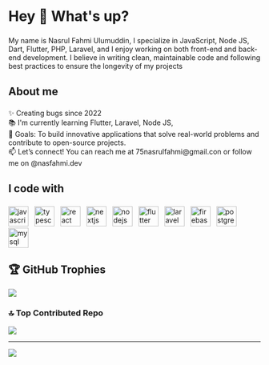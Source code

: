<h1 align="left">Hey 👋 What's up?</h1>

###

<p align="left">My name is Nasrul Fahmi Ulumuddin, I specialize in JavaScript, Node JS, Dart, Flutter, PHP, Laravel, and I enjoy working on both front-end and back-end development. I believe in writing clean, maintainable code and following best practices to ensure the longevity of my projects</p>

###

<h2 align="left">About me</h2>

###

<p align="left">✨ Creating bugs since 2022<br>📚 I'm currently learning Flutter,  Laravel, Node JS, <br>🎯 Goals: To build innovative applications that solve real-world problems and contribute to open-source projects.<br>📫 Let’s connect! You can reach me at 75nasrulfahmi@gmail.con or follow me on @nasfahmi.dev</p>

###

<h2 align="left">I code with</h2>

###

<div align="left">
  <img src="https://cdn.jsdelivr.net/gh/devicons/devicon/icons/javascript/javascript-original.svg" style="height: 40px; margin-right: 8px;" alt="javascript logo" />
  <img src="https://cdn.jsdelivr.net/gh/devicons/devicon/icons/typescript/typescript-original.svg" style="height: 40px; margin-right: 8px;" alt="typescript logo" />
  <img src="https://cdn.jsdelivr.net/gh/devicons/devicon/icons/react/react-original.svg" style="height: 40px; margin-right: 8px;" alt="react logo" />
  <img src="https://cdn.jsdelivr.net/gh/devicons/devicon/icons/nextjs/nextjs-original.svg" style="height: 40px; margin-right: 8px;" alt="nextjs logo" />
  <img src="https://cdn.jsdelivr.net/gh/devicons/devicon/icons/nodejs/nodejs-original.svg" style="height: 40px; margin-right: 8px;" alt="nodejs logo" />
  <img src="https://cdn.jsdelivr.net/gh/devicons/devicon/icons/flutter/flutter-original.svg" style="height: 40px; margin-right: 8px;" alt="flutter logo" />
  <img src="https://cdn.jsdelivr.net/gh/devicons/devicon/icons/laravel/laravel-original.svg" style="height: 40px; margin-right: 8px;" alt="laravel logo" />
  <img src="https://cdn.jsdelivr.net/gh/devicons/devicon/icons/firebase/firebase-plain.svg" style="height: 40px; margin-right: 8px;" alt="firebase logo" />
  <img src="https://cdn.jsdelivr.net/gh/devicons/devicon/icons/postgresql/postgresql-original.svg" style="height: 40px; margin-right: 8px;" alt="postgresql logo" />
  <img src="https://cdn.jsdelivr.net/gh/devicons/devicon/icons/mysql/mysql-original.svg" style="height: 40px; margin-right: 8px;" alt="mysql logo" />
</div>


###

## 🏆 GitHub Trophies
![](https://github-profile-trophy.vercel.app/?username=NasFahmi&theme=radical&no-frame=false&no-bg=true&margin-w=4)

### 🔝 Top Contributed Repo
![](https://github-contributor-stats.vercel.app/api?username=NasFahmi&limit=5&theme=dark&combine_all_yearly_contributions=true)

---
[![](https://visitcount.itsvg.in/api?id=NasFahmi&icon=0&color=0)](https://visitcount.itsvg.in)
